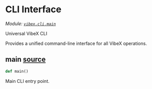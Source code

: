 # CLI Interface

_Module: [`vibex.cli.main`](https://github.com/dustland/vibex/blob/main/src/vibex/cli/main.py)_

Universal VibeX CLI

Provides a unified command-line interface for all VibeX operations.

## main <a href="https://github.com/dustland/vibex/blob/main/src/vibex/cli/main.py#L17" class="source-link" title="View source code">source</a>

```python
def main()
```

Main CLI entry point.

